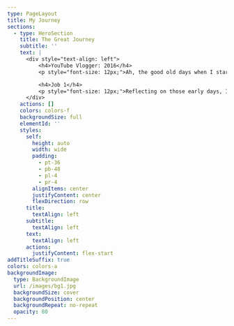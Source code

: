 ```yaml
---
type: PageLayout
title: My Journey
sections:
  - type: HeroSection
    title: The Great Journey
    subtitle: ''
    text: |
      <div style="text-align: left">
          <h4>YouTube Vlogger: 2016</h4>
          <p style="font-size: 12px;">Ah, the good old days when I started making YouTube videos, influenced by Jake Paul and Logan Paul. I still get cringe attacks whenever I watch that video. Hahaha!</p>

          <h4>Job 1</h4>
          <p style="font-size: 12px;">Reflecting on those early days, I remember how much fun it was to create content. It's funny to think about how far I've come since then!</p>
      </div>
    actions: []
    colors: colors-f
    backgroundSize: full
    elementId: ''
    styles:
      self:
        height: auto
        width: wide
        padding:
          - pt-36
          - pb-48
          - pl-4
          - pr-4
        alignItems: center
        justifyContent: center
        flexDirection: row
      title:
        textAlign: left
      subtitle:
        textAlign: left
      text:
        textAlign: left
      actions:
        justifyContent: flex-start
addTitleSuffix: true
colors: colors-a
backgroundImage:
  type: BackgroundImage
  url: /images/bg1.jpg
  backgroundSize: cover
  backgroundPosition: center
  backgroundRepeat: no-repeat
  opacity: 80
---
```

